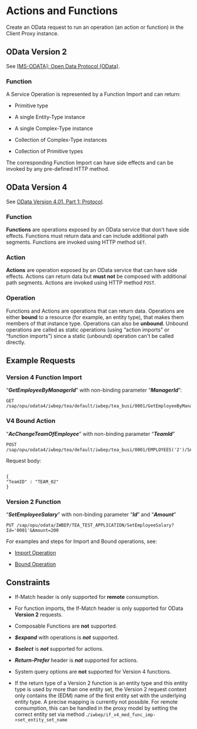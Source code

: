 <!-- loiocea94cf65bed42b6b5796fbe7d980b51 -->

# Actions and Functions

Create an OData request to run an operation \(an action or function\) in the Client Proxy instance.



<a name="loiocea94cf65bed42b6b5796fbe7d980b51__section_d15_dtn_4tb"/>

## OData Version 2

See [\[MS-ODATA\]: Open Data Protocol \(OData\)](https://docs.microsoft.com/en-us/openspecs/windows_protocols/ms-odata).



### Function

A Service Operation is represented by a Function Import and can return:

-   Primitive type

-   A single Entity-Type instance

-   A single Complex-Type instance

-   Collection of Complex-Type instances

-   Collection of Primitive types


The corresponding Function Import can have side effects and can be invoked by any pre-defined HTTP method.



<a name="loiocea94cf65bed42b6b5796fbe7d980b51__section_okj_ltn_4tb"/>

## OData Version 4

See [OData Version 4.01. Part 1: Protocol](https://docs.oasis-open.org/odata/odata/v4.01/odata-v4.01-part1-protocol.html).



### Function

**Functions** are operations exposed by an OData service that don't have side effects. Functions must return data and can include additional path segments. Functions are invoked using HTTP method `GET`.



### Action

 **Actions** are operation exposed by an OData service that can have side effects. Actions can return data but **must not** be composed with additional path segments. Actions are invoked using HTTP method `POST`.



### Operation

Functions and Actions are operations that can return data. Operations are either **bound** to a resource \(for example, an entity type\), that makes them members of that instance type. Operations can also be **unbound**. Unbound operations are called as static operations \(using “action imports” or “function imports”\) since a static \(unbound\) operation can't be called directly.



<a name="loiocea94cf65bed42b6b5796fbe7d980b51__section_p53_r5n_4tb"/>

## Example Requests



### Version 4 Function Import

“***GetEmployeeByManagerId***” with non-binding parameter “***ManagerId***”:

```
GET /sap/opu/odata4/iwbep/tea/default/iwbep/tea_busi/0001/GetEmployeeByManagerID(ManagerID='0001')
```



### V4 Bound Action

“***AcChangeTeamOfEmployee***” with non-binding parameter “***TeamId***”

```
POST /sap/opu/odata4/iwbep/tea/default/iwbep/tea_busi/0001/EMPLOYEES('2')/SAP__self.AcChangeTeamOfEmployee
```

Request body:

```

{ 
"TeamID" : "TEAM_02" 
}
```



### Version 2 Function

“***SetEmployeeSalary***” with non-binding parameter “***Id***” and “***Amount***”

```
PUT /sap/opu/odata/IWBEP/TEA_TEST_APPLICATION/SetEmployeeSalary?Id='0001'&Amount=200
```

For examples and steps for Import and Bound operations, see:

-   [Import Operation](import-operation-8fce3ce.md)

-   [Bound Operation](bound-operation-6c29b98.md)




<a name="loiocea94cf65bed42b6b5796fbe7d980b51__section_on1_jfz_4tb"/>

## Constraints

-   If-Match header is only supported for **remote** consumption.

-   For function imports, the If-Match header is only supported for OData **Version 2** requests.

-   Composable Functions are **not** supported.

-   ***$expand*** with operations is ***not*** supported.

-   ***$select*** is ***not*** supported for actions.

-   ***Return-Prefer*** header is ***not*** supported for actions.

-   System query options are **not** supported for Version 4 functions.

-   If the return type of a Version 2 function is an entity type and this entity type is used by more than one entity set, the Version 2 request context only contains the \(EDM\) name of the first entity set with the underlying entity type. A precise mapping is currently not possible. For remote consumption, this can be handled in the proxy model by setting the correct entity set via method .`/iwbep/if_v4_med_func_imp->set_entity_set_name`


